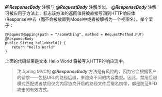 ***@ResponseBody*** 注解与 ***@RequestBody*** 注解类似。 ***@ResponseBody*** 注解可被应用于方法上，标志该方法的返回值将被直接写回到HTTP响应体(Response)中去（而不会被放置到Model中或者被解析为一个视图名）。举个栗子：
```
@RequestMapping(path = "/something", method = RequestMethod.PUT)
@ResponseBody
public String helloWorld() {
   return "Hello World"
}
```
上面的代码结果是文本 Hello World 将被写入HTTP的响应流中。

> 注:Spring MVC的 ***@ResponseBody*** 
> 方法是有风险的，因为它会根据客户的请求——包括URL的路径后缀，来渲染不同的内容类型。因此，禁用后缀模式匹配或者禁用仅为内容协商开启的路径文件后缀名携带，都是防范RFD攻击的有效方式。
